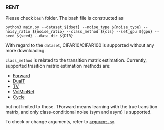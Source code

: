 ### RENT

Please check `bash` folder. The bash file is constructed as 
```
python3 main.py --dataset ${dset} --noise_type ${noise_type} --noisy_ratio ${noise_ratio} --class_method ${cls} --set_gpu ${gpu} --seed ${seed} --data_dir ${DIR}
```
With regard to the `dataset`, CIFAR10/CIFAR100 is supported without any more downloading. 

`class_method` is related to the transition matrix estimation. Currently, supported trasition matrix estimation methods are:
* [Forward](https://openaccess.thecvf.com/content_cvpr_2017/papers/Patrini_Making_Deep_Neural_CVPR_2017_paper.pdf)
* [DualT](https://github.com/a5507203/dual-t-reducing-estimation-error-for-transition-matrix-in-label-noise-learning)
* [TV](https://github.com/YivanZhang/lio)
* [VolMinNet](https://github.com/xuefeng-li1/Provably-end-to-end-label-noise-learning-without-anchor-points)
* [Cycle](https://openreview.net/forum?id=IvnoGKQuXi)

but not limited to those. TForward means learning with the true transition matrix, and only class-conditional noise (sym and asym) is supported.

To check or change arguments, refer to [`argument.py`](https://github.com/BaeHeeSun/RENT/blob/main/RENT/argument.py).
